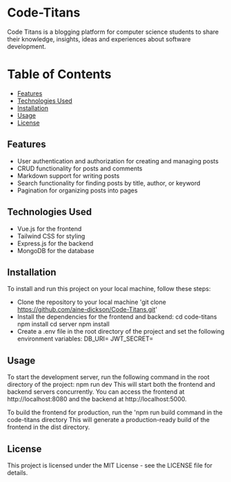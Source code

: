 # Code-Titans
Code Titans is a blogging platform for computer science students to share their knowledge, insights, ideas and experiences about software development.

# Table of Contents
- [Features](#Features)
- [Technologies Used](#Technologies-Used)
- [Installation](#Installation)
- [Usage](#Usage)
- [License](#License)

## Features
- User authentication and authorization for creating and managing posts
- CRUD functionality for posts and comments
- Markdown support for writing posts
- Search functionality for finding posts by title, author, or keyword
- Pagination for organizing posts into pages

## Technologies Used
- Vue.js for the frontend
- Tailwind CSS for styling
- Express.js for the backend
- MongoDB for the database

## Installation
To install and run this project on your local machine, follow these steps:
- Clone the repository to your local machine 'git clone https://github.com/aine-dickson/Code-Titans.git'
- Install the dependencies for the frontend and backend:
cd code-titans
npm install
cd server
npm install
- Create a .env file in the root directory of the project and set the following environment variables:
DB_URI=<your-mongodb-uri>
JWT_SECRET=<your-jwt-secret>

## Usage
To start the development server, run the following command in the root directory of the project:
npm run dev
This will start both the frontend and backend servers concurrently. You can access the frontend at http://localhost:8080 and the backend at http://localhost:5000.

To build the frontend for production, run the 'npm run build command in the code-titans directory
This will generate a production-ready build of the frontend in the dist directory.

## License
This project is licensed under the MIT License - see the LICENSE file for details.
